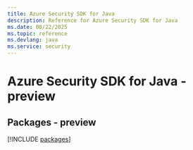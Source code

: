 ```yaml
---
title: Azure Security SDK for Java
description: Reference for Azure Security SDK for Java
ms.date: 08/22/2025
ms.topic: reference
ms.devlang: java
ms.service: security
---
```

# Azure Security SDK for Java - preview
## Packages - preview
[!INCLUDE [packages](security-index.md)]